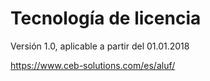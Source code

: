 # Tecnología de licencia

Versión 1.0, aplicable a partir del 01.01.2018

https://www.ceb-solutions.com/es/aluf/